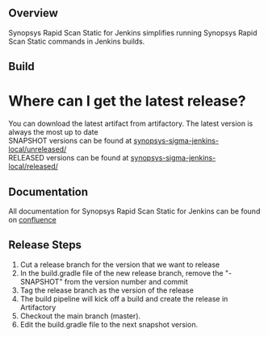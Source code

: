 ## Overview ##

Synopsys Rapid Scan Static for Jenkins simplifies running Synopsys Rapid Scan Static commands in Jenkins builds.

## Build ##

# Where can I get the latest release?

You can download the latest artifact from artifactory. The latest version is always the most up to date<br />
SNAPSHOT versions can be found at [synopsys-sigma-jenkins-local/unreleased/](http://artifactory.internal.synopsys.com:80/artifactory/synopsys-sigma-jenkins-local/unreleased)<br />
RELEASED versions can be found at [synopsys-sigma-jenkins-local/released/](http://artifactory.internal.synopsys.com:80/artifactory/synopsys-sigma-jenkins-local/released)

## Documentation ##

All documentation for Synopsys Rapid Scan Static for Jenkins can be found on [confluence](https://sig-confluence.internal.synopsys.com/display/SIGMA/Jenkins+Plugin)

## Release Steps ##
<ol>
<li>Cut a release branch for the version that we want to release</li>
<li>In the build.gradle file of the new release branch, remove the "-SNAPSHOT" from the version number and commit</li>
<li>Tag the release branch as the version of the release</li>
<li>The build pipeline will kick off a build and create the release in Artifactory</li>
<li>Checkout the main branch (master).</li>
<li>Edit the build.gradle file to the next snapshot version. </li>
